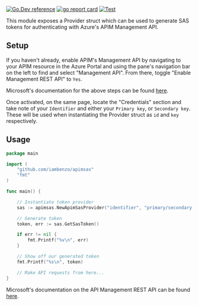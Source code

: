 [![Go.Dev reference](https://img.shields.io/badge/go.dev-reference-blue?logo=go&logoColor=white)](https://pkg.go.dev/github.com/iambenzo/apimsas?tab=doc)
[![go report card](https://goreportcard.com/badge/github.com/iambenzo/apimsas "go report")](https://goreportcard.com/report/github.com/iambenzo/apimsas)
[![Test](https://github.com/iambenzo/apimsas/actions/workflows/test.yml/badge.svg?branch=main)](https://github.com/iambenzo/apimsas/actions/workflows/test.yml)


This module exposes a Provider struct which can be used to generate SAS tokens for authenticating with Azure's APIM Management API.

## Setup

If you haven't already, enable APIM's Management API by navigating to your APIM resource in the Azure Portal and using the pane's navigation bar on the left to find and select "Management API". From there, toggle "Enable Management REST API" to `Yes`.

Microsoft's documentation for the above steps can be found [here](https://docs.microsoft.com/en-gb/rest/api/apimanagement/apimanagementrest/api-management-rest?WT.mc_id=Portal-fx).

Once activated, on the same page, locate the "Credentials" section and take note of your `Identifier` and either your `Primary key`, or `Secondary key`. These will be used when instantiating the Provider struct as `id` and `key` respectively.

## Usage

```go
package main

import (
	"github.com/iambenzo/apimsas"
	"fmt"
)

func main() {

    // Instantiate token provider
	sas := apimsas.NewApimSasProvider("identifier", "primary/secondary key")

    // Generate token
	token, err := sas.GetSasToken()

	if err != nil {
		fmt.Printf("%v\n", err)
	}

    // Show off our generated token
	fmt.Printf("%s\n", token)

    // Make API requests from here...
}
```

Microsoft's documentation on the API Management REST API can be found [here](https://docs.microsoft.com/en-us/rest/api/apimanagement/).

